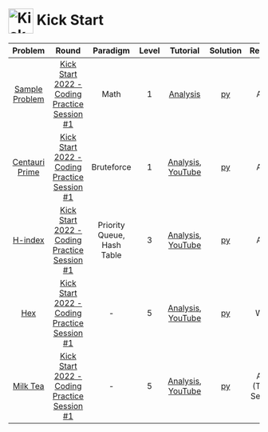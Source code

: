 # [<img align="center" height="50" src="https://www.freepnglogos.com/uploads/google-logo-png/google-logo-png-webinar-optimizing-for-success-google-business-webinar-13.png" alt="Kick Start Home">](https://codingcompetitions.withgoogle.com/kickstart) Kick Start

|                                                    Problem                                                    |                                                           Round                                                            |          Paradigm          | Level |                                                                             Tutorial                                                                             |         Solution          |     Result      |
| :-----------------------------------------------------------------------------------------------------------: | :------------------------------------------------------------------------------------------------------------------------: | :------------------------: | :---: | :--------------------------------------------------------------------------------------------------------------------------------------------------------------: | :-----------------------: | :-------------: |
| [Sample Problem](https://codingcompetitions.withgoogle.com/kickstart/round/00000000008f4332/0000000000942404) | [Kick Start 2022 - Coding Practice Session #1](https://codingcompetitions.withgoogle.com/kickstart/round/00000000008f4332) |            Math            |   1   |                         [Analysis](https://codingcompetitions.withgoogle.com/kickstart/round/00000000008f4332/0000000000942404#analysis)                         | [py](./Sample_Problem.py) |       AC        |
| [Centauri Prime](https://codingcompetitions.withgoogle.com/kickstart/round/00000000008f4332/0000000000941ec5) | [Kick Start 2022 - Coding Practice Session #1](https://codingcompetitions.withgoogle.com/kickstart/round/00000000008f4332) |         Bruteforce         |   1   |  [Analysis](https://codingcompetitions.withgoogle.com/kickstart/round/00000000008f4332/0000000000941ec5#analysis), [YouTube](https://youtu.be/wZIQycr0F4c?t=55)  | [py](./Centauri_Prime.py) |       AC        |
|    [H-index](https://codingcompetitions.withgoogle.com/kickstart/round/00000000008f4332/0000000000941e56)     | [Kick Start 2022 - Coding Practice Session #1](https://codingcompetitions.withgoogle.com/kickstart/round/00000000008f4332) | Priority Queue, Hash Table |   3   | [Analysis](https://codingcompetitions.withgoogle.com/kickstart/round/00000000008f4332/0000000000941e56#analysis), [YouTube](https://youtu.be/wZIQycr0F4c?t=261)  |    [py](./H-index.py)     |       AC        |
|      [Hex](https://codingcompetitions.withgoogle.com/kickstart/round/00000000008f4332/0000000000942527)       | [Kick Start 2022 - Coding Practice Session #1](https://codingcompetitions.withgoogle.com/kickstart/round/00000000008f4332) |             -              |   5   | [Analysis](https://codingcompetitions.withgoogle.com/kickstart/round/00000000008f4332/0000000000942527#analysis), [YouTube](https://youtu.be/wZIQycr0F4c?t=726)  |      [py](./Hex.py)       |       WA        |
|    [Milk Tea](https://codingcompetitions.withgoogle.com/kickstart/round/00000000008f4332/0000000000943934)    | [Kick Start 2022 - Coding Practice Session #1](https://codingcompetitions.withgoogle.com/kickstart/round/00000000008f4332) |             -              |   5   | [Analysis](https://codingcompetitions.withgoogle.com/kickstart/round/00000000008f4332/0000000000943934#analysis), [YouTube](https://youtu.be/wZIQycr0F4c?t=1354) |    [py](./Milk_Tea.py)    | AC (Test Set 1) |
